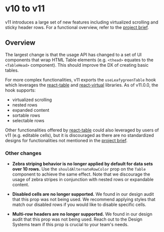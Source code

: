 # v10 to v11

v11 introduces a large set of new features including virtualized scrolling and sticky header rows. For a functional overview, refer to the [project brief](https://docs.google.com/document/u/1/d/1AaZfYAGi9MCxU-cutWovDwTl_4jViUP34QwMFiWMSxU/edit).

## Overview

The largest change is that the usage API has changed to a set of UI components that wrap HTML Table elements (e.g. `<thead>` equates to the `<TableHead>` component). This should improve the DX of creating basic tables.

For more complex functionalities, v11 exports the `useLeafygreenTable` hook which leverages the [react-table](https://tanstack.com/table/v8) and [react-virtual]() libraries. As of v11.0.0, the hook supports:

- virtualized scrolling
- nested rows
- expanded content
- sortable rows
- selectable rows

Other functionalities offered by [react-table](https://tanstack.com/table/v8) could also leveraged by users of v11 (e.g. editable cells), but it is discouraged as there are no standardized designs for functionalities not mentioned in the [project brief](https://docs.google.com/document/u/1/d/1AaZfYAGi9MCxU-cutWovDwTl_4jViUP34QwMFiWMSxU/edit).

### Other changes

- **Zebra striping behavior is no longer applied by default for data sets over 10 rows.** Use the `shouldAlternateRowColor` prop on the `Table` component to achieve the same effect. Note that we discourage the usage of zebra stripes in conjunction with nested rows or expandable content.

- **Disabled cells are no longer supported.** We found in our design audit that this prop was not being used. We recommend applying styles that match our disabled rows if you would like to disable specific cells.

- **Multi-row headers are no longer supported.** We found in our design audit that this prop was not being used. Reach out to the Design Systems team if this prop is crucial to your team's needs.